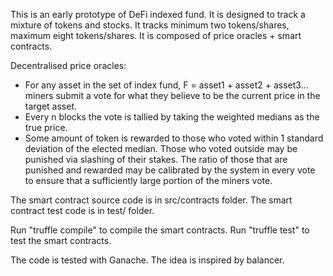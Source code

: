 This is an early prototype of DeFi indexed fund. It is designed to track a mixture of tokens and stocks. It tracks minimum two tokens/shares, maximum eight tokens/shares. It is composed of price oracles + smart contracts.

Decentralised price oracles:
- For any asset in the set of index fund, F = asset1 + asset2 + asset3...
miners submit a vote for what they believe to be the current price in the target asset.
- Every n blocks the vote is tallied by taking the weighted medians as the true price.
- Some amount of token is rewarded to those who voted within 1 standard deviation of the
elected median. Those who voted outside may be punished via slashing of their stakes. The
ratio of those that are punished and rewarded may be calibrated by the system in every vote to ensure that a sufficiently large portion of the miners vote.

The smart contract source code is in src/contracts folder.
The smart contract test code is in test/ folder.

Run "truffle compile" to compile the smart contracts.
Run "truffle test" to test the smart contracts.

The code is tested with Ganache. The idea is inspired by balancer.
